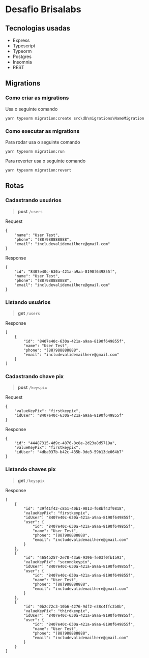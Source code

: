 # Desafio Brisalabs

## Tecnologias usadas

* Express
* Typescript
* Typeorm
* Postgres
* Insomnia
* REST

## Migrations

### Como criar as migrations

Usa o seguinte comando

`yarn typeorm migration:create src\db\migrations\NameMigration`

### Como executar as migrations

Para rodar usa o seguinte comando

`yarn typeorm migration:run`

Para reverter usa o seguinte comando

`yarn typeorm migration:revert`


## Rotas

### Cadastrando usuários


> **post** `/users`

Request
```
{
	"name": "User Test",
	"phone": "(88)988888888",
	"email": "includevalidemailhere@gmail.com"
}
```
Response
```
{
	"id": "8407e40c-630a-421a-a9aa-8190f649855f",
	"name": "User Test",
	"phone": "(88)988888888",
	"email": "includevalidemailhere@gmail.com"
}
```
### Listando usuários
> **get** `/users`

Response

```
[
	{
		"id": "8407e40c-630a-421a-a9aa-8190f649855f",
		"name": "User Test",
		"phone": "(88)988888888",
		"email": "includevalidemailhere@gmail.com"
	}
]
```

### Cadastrando chave pix

> **post** `/keyspix`

Request
```
{
	"valueKeyPix": "firstkeypix",
	"idUser": "8407e40c-630a-421a-a9aa-8190f649855f"
}
```
Response
```
{
	"id": "44487315-4d9c-4876-8c8e-2d23a8d5719a",
	"valueKeyPix": "firstkeypix",
	"idUser": "4dba037b-b42c-435b-9de3-59b13de064b7"
}
```

### Listando chaves pix

> **get** `/keyspix`

Response

```
[
	{
		"id": "39f41f42-c851-40b1-9013-f68bf43f9818",
		"valueKeyPix": "firstkeypix",
		"idUser": "8407e40c-630a-421a-a9aa-8190f649855f",
		"user": {
			"id": "8407e40c-630a-421a-a9aa-8190f649855f",
			"name": "User Test",
			"phone": "(88)988888888",
			"email": "includevalidemailhere@gmail.com"
		}
	},
	{
		"id": "4654b257-2e78-43a6-9396-fe03f0fb1b93",
		"valueKeyPix": "secondkeypix",
		"idUser": "8407e40c-630a-421a-a9aa-8190f649855f",
		"user": {
			"id": "8407e40c-630a-421a-a9aa-8190f649855f",
			"name": "User Test",
			"phone": "(88)988888888",
			"email": "includevalidemailhere@gmail.com"
		}
	},
	{
		"id": "0b2c72c3-10b6-4276-9df2-e38c4ffc3b8b",
		"valueKeyPix": "thirdkeypix",
		"idUser": "8407e40c-630a-421a-a9aa-8190f649855f",
		"user": {
			"id": "8407e40c-630a-421a-a9aa-8190f649855f",
			"name": "User Test",
			"phone": "(88)988888888",
			"email": "includevalidemailhere@gmail.com"
		}
	}
]
```





